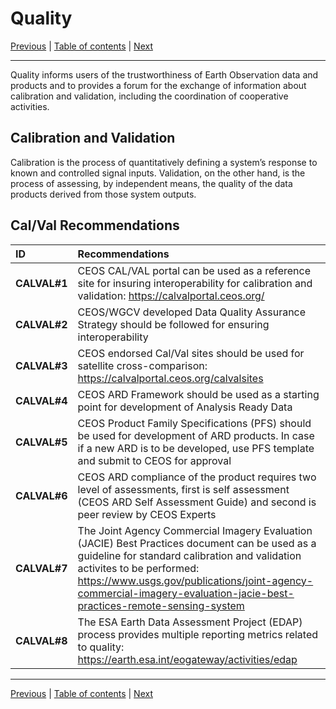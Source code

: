 # Quality

[Previous](Interface.md) | [Table of contents](README.md) | [Next](Policy.md)
***

Quality informs users of the trustworthiness of Earth Observation data and products and to provides a forum for the exchange of information about calibration and validation, including the coordination of cooperative activities.

## Calibration and Validation

Calibration is the process of quantitatively defining a system’s response to known and controlled signal inputs. Validation, on the other hand, is the process of assessing, by independent means, the quality of the data products derived from those system outputs.

## Cal/Val Recommendations

| **ID** | **Recommendations** |
| :---- | :---- |
| **CALVAL\#1** | CEOS CAL/VAL portal can be used as a reference site for insuring interoperability for calibration and validation: https://calvalportal.ceos.org/ |
| **CALVAL\#2** | CEOS/WGCV developed Data Quality Assurance Strategy should be followed for ensuring interoperability |
| **CALVAL\#3** | CEOS endorsed Cal/Val sites should be used for satellite cross-comparison: https://calvalportal.ceos.org/calvalsites | 
| **CALVAL\#4** | CEOS ARD Framework should be used as a starting point for development of Analysis Ready Data |
| **CALVAL\#5** | CEOS Product Family Specifications (PFS) should be used for development of ARD products. In case if a new ARD is to be developed, use PFS template and submit to CEOS for approval |
| **CALVAL\#6** | CEOS ARD compliance of the product requires two level of assessments, first is self assessment (CEOS ARD Self Assessment Guide) and second is peer review by CEOS Experts |
| **CALVAL\#7** | The Joint Agency Commercial Imagery Evaluation (JACIE) Best Practices document can be used as a guideline for standard calibration and validation activites to be performed: https://www.usgs.gov/publications/joint-agency-commercial-imagery-evaluation-jacie-best-practices-remote-sensing-system |
| **CALVAL\#8** | The ESA Earth Data Assessment Project (EDAP) process provides multiple reporting metrics related to quality: https://earth.esa.int/eogateway/activities/edap |

***
[Previous](Interface.md) | [Table of contents](README.md) | [Next](Policy.md)
